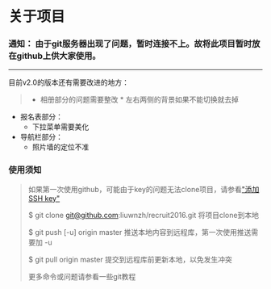 # 关于项目


### 通知： 由于git服务器出现了问题，暂时连接不上。故将此项目暂时放在github上供大家使用。

---

目前v2.0的版本还有需要改进的地方：

> * 相册部分的问题需要整改
	* 左右两侧的背景如果不能切换就去掉
* 报名表部分：
	* 下拉菜单需要美化
* 导航栏部分：
	* 照片墙的定位不准

### 使用须知

> 如果第一次使用github，可能由于key的问题无法clone项目，请参看["添加SSH key"](http://www.liaoxuefeng.com/wiki/0013739516305929606dd18361248578c67b8067c8c017b000/001374385852170d9c7adf13c30429b9660d0eb689dd43a000 )
> 
> $ git clone git@github.com:liuwnzh/recruit2016.git 将项目clone到本地
> 
> $ git push [-u] origin master 推送本地内容到远程库，第一次使用推送需要加 -u 
> 
> $ git pull origin master 提交到远程库前更新本地，以免发生冲突
>
>更多命令或问题请参看一些git教程








